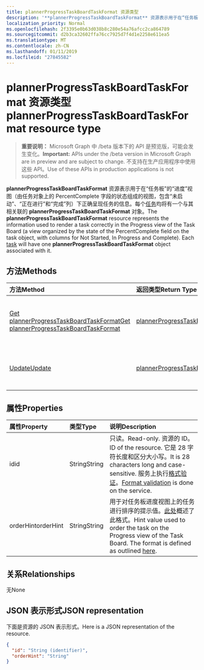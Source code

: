 ```yaml
---
title: plannerProgressTaskBoardTaskFormat 资源类型
description: '**plannerProgressTaskBoardTaskFormat** 资源表示用于在“任务板”的“进度”视图（由任务对象上的 PercentComplete 字段的状态组成的视图，包含“未启动”、“正在进行”和“完成”列）下正确呈现任务的信息。每个任务均将有一个与其相关联的 **plannerProgressTaskBoardTaskFormat** 对象。'
localization_priority: Normal
ms.openlocfilehash: 2f3395e0b63d038b8c280e54a76afcc2ca864789
ms.sourcegitcommit: d2b3ca32602ffa76cc7925d7f4d1e2258e611ea5
ms.translationtype: MT
ms.contentlocale: zh-CN
ms.lasthandoff: 01/11/2019
ms.locfileid: "27845582"
---
```

# <a name="plannerprogresstaskboardtaskformat-resource-type"></a><span data-ttu-id="9a01a-104">plannerProgressTaskBoardTaskFormat 资源类型</span><span class="sxs-lookup"><span data-stu-id="9a01a-104">plannerProgressTaskBoardTaskFormat resource type</span></span>

> <span data-ttu-id="9a01a-105">**重要说明：** Microsoft Graph 中 /beta 版本下的 API 是预览版，可能会发生变化。</span><span class="sxs-lookup"><span data-stu-id="9a01a-105">**Important:** APIs under the /beta version in Microsoft Graph are in preview and are subject to change.</span></span> <span data-ttu-id="9a01a-106">不支持在生产应用程序中使用这些 API。</span><span class="sxs-lookup"><span data-stu-id="9a01a-106">Use of these APIs in production applications is not supported.</span></span>

<span data-ttu-id="9a01a-p103">**plannerProgressTaskBoardTaskFormat** 资源表示用于在“任务板”的“进度”视图（由任务对象上的 PercentComplete 字段的状态组成的视图，包含“未启动”、“正在进行”和“完成”列）下正确呈现任务的信息。每个[任务](plannertask.md)均将有一个与其相关联的 **plannerProgressTaskBoardTaskFormat** 对象。</span><span class="sxs-lookup"><span data-stu-id="9a01a-p103">The **plannerProgressTaskBoardTaskFormat** resource represents the information used to render a task correctly in the Progress view of the Task Board (a view organized by the state of the PercentComplete field on the task object, with columns for Not Started, In Progress and Complete). Each [task](plannertask.md) will have one **plannerProgressTaskBoardTaskFormat** object associated with it.</span></span>


## <a name="methods"></a><span data-ttu-id="9a01a-109">方法</span><span class="sxs-lookup"><span data-stu-id="9a01a-109">Methods</span></span>

| <span data-ttu-id="9a01a-110">方法</span><span class="sxs-lookup"><span data-stu-id="9a01a-110">Method</span></span>           | <span data-ttu-id="9a01a-111">返回类型</span><span class="sxs-lookup"><span data-stu-id="9a01a-111">Return Type</span></span>    |<span data-ttu-id="9a01a-112">说明</span><span class="sxs-lookup"><span data-stu-id="9a01a-112">Description</span></span>|
|:---------------|:--------|:----------|
|[<span data-ttu-id="9a01a-113">Get plannerProgressTaskBoardTaskFormat</span><span class="sxs-lookup"><span data-stu-id="9a01a-113">Get plannerProgressTaskBoardTaskFormat</span></span>](../api/plannerprogresstaskboardtaskformat-get.md) | [<span data-ttu-id="9a01a-114">plannerProgressTaskBoardTaskFormat</span><span class="sxs-lookup"><span data-stu-id="9a01a-114">plannerProgressTaskBoardTaskFormat</span></span>](plannerprogresstaskboardtaskformat.md) |<span data-ttu-id="9a01a-115">读取 **plannerProgressTaskBoardTaskFormat** 对象的属性和关系。</span><span class="sxs-lookup"><span data-stu-id="9a01a-115">Read properties and relationships of **plannerProgressTaskBoardTaskFormat** object.</span></span>|
|[<span data-ttu-id="9a01a-116">Update</span><span class="sxs-lookup"><span data-stu-id="9a01a-116">Update</span></span>](../api/plannerprogresstaskboardtaskformat-update.md) | [<span data-ttu-id="9a01a-117">plannerProgressTaskBoardTaskFormat</span><span class="sxs-lookup"><span data-stu-id="9a01a-117">plannerProgressTaskBoardTaskFormat</span></span>](plannerprogresstaskboardtaskformat.md)    |<span data-ttu-id="9a01a-118">更新 **plannerProgressTaskBoardTaskFormat** 对象。</span><span class="sxs-lookup"><span data-stu-id="9a01a-118">Update **plannerProgressTaskBoardTaskFormat** object.</span></span> |

## <a name="properties"></a><span data-ttu-id="9a01a-119">属性</span><span class="sxs-lookup"><span data-stu-id="9a01a-119">Properties</span></span>
| <span data-ttu-id="9a01a-120">属性</span><span class="sxs-lookup"><span data-stu-id="9a01a-120">Property</span></span>     | <span data-ttu-id="9a01a-121">类型</span><span class="sxs-lookup"><span data-stu-id="9a01a-121">Type</span></span>   |<span data-ttu-id="9a01a-122">说明</span><span class="sxs-lookup"><span data-stu-id="9a01a-122">Description</span></span>|
|:---------------|:--------|:----------|
|<span data-ttu-id="9a01a-123">id</span><span class="sxs-lookup"><span data-stu-id="9a01a-123">id</span></span>|<span data-ttu-id="9a01a-124">String</span><span class="sxs-lookup"><span data-stu-id="9a01a-124">String</span></span>| <span data-ttu-id="9a01a-125">只读。</span><span class="sxs-lookup"><span data-stu-id="9a01a-125">Read-only.</span></span> <span data-ttu-id="9a01a-126">资源的 ID。</span><span class="sxs-lookup"><span data-stu-id="9a01a-126">ID of the resource.</span></span> <span data-ttu-id="9a01a-127">它是 28 字符长度和区分大小写。</span><span class="sxs-lookup"><span data-stu-id="9a01a-127">It is 28 characters long and case-sensitive.</span></span> <span data-ttu-id="9a01a-128">服务上执行[格式验证](tasks-identifiers-disclaimer.md)。</span><span class="sxs-lookup"><span data-stu-id="9a01a-128">[Format validation](tasks-identifiers-disclaimer.md) is done on the service.</span></span>|
|<span data-ttu-id="9a01a-129">orderHint</span><span class="sxs-lookup"><span data-stu-id="9a01a-129">orderHint</span></span>|<span data-ttu-id="9a01a-130">String</span><span class="sxs-lookup"><span data-stu-id="9a01a-130">String</span></span>|<span data-ttu-id="9a01a-p105">用于对任务板进度视图上的任务进行排序的提示值。[此处](planner-order-hint-format.md)概述了此格式。</span><span class="sxs-lookup"><span data-stu-id="9a01a-p105">Hint value used to order the task on the Progress view of the Task Board. The format is defined as outlined [here](planner-order-hint-format.md).</span></span>|

## <a name="relationships"></a><span data-ttu-id="9a01a-133">关系</span><span class="sxs-lookup"><span data-stu-id="9a01a-133">Relationships</span></span>
<span data-ttu-id="9a01a-134">无</span><span class="sxs-lookup"><span data-stu-id="9a01a-134">None</span></span>


## <a name="json-representation"></a><span data-ttu-id="9a01a-135">JSON 表示形式</span><span class="sxs-lookup"><span data-stu-id="9a01a-135">JSON representation</span></span>
<span data-ttu-id="9a01a-136">下面是资源的 JSON 表示形式。</span><span class="sxs-lookup"><span data-stu-id="9a01a-136">Here is a JSON representation of the resource.</span></span>

<!-- {
  "blockType": "resource",
  "optionalProperties": [

  ],
  "@odata.type": "microsoft.graph.plannerProgressTaskBoardTaskFormat"
}-->

```json
{
  "id": "String (identifier)",
  "orderHint": "String"
}

```

<!-- uuid: 8fcb5dbc-d5aa-4681-8e31-b001d5168d79
2015-10-25 14:57:30 UTC -->
<!-- {
  "type": "#page.annotation",
  "description": "plannerProgressTaskBoardTaskFormat resource",
  "keywords": "",
  "section": "documentation",
  "tocPath": ""
}-->
